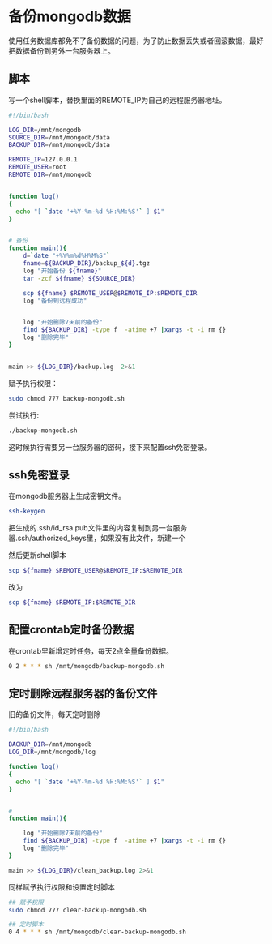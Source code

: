 # 备份mongodb数据

使用任务数据库都免不了备份数据的问题，为了防止数据丢失或者回滚数据，最好把数据备份到另外一台服务器上。

## 脚本

写一个shell脚本，替换里面的REMOTE_IP为自己的远程服务器地址。
```sh
#!/bin/bash

LOG_DIR=/mnt/mongodb
SOURCE_DIR=/mnt/mongodb/data
BACKUP_DIR=/mnt/mongodb/data

REMOTE_IP=127.0.0.1
REMOTE_USER=root
REMOTE_DIR=/mnt/mongodb


function log()
{
  echo "[ `date '+%Y-%m-%d %H:%M:%S'` ] $1"
}


# 备份
function main(){
    d=`date "+%Y%m%d%H%M%S"`
    fname=${BACKUP_DIR}/backup_${d}.tgz
    log "开始备份 ${fname}"
    tar -zcf ${fname} ${SOURCE_DIR}

    scp ${fname} $REMOTE_USER@$REMOTE_IP:$REMOTE_DIR
    log "备份到远程成功"


    log "开始删除7天前的备份"
    find ${BACKUP_DIR} -type f  -atime +7 |xargs -t -i rm {}
    log "删除完毕"
}


main >> ${LOG_DIR}/backup.log  2>&1
```

赋予执行权限：
```sh
sudo chmod 777 backup-mongodb.sh
```

尝试执行:
```sh
./backup-mongodb.sh
```

这时候执行需要另一台服务器的密码，接下来配置ssh免密登录。

## ssh免密登录

在mongodb服务器上生成密钥文件。
```sh
ssh-keygen
```

把生成的.ssh/id_rsa.pub文件里的内容复制到另一台服务器.ssh/authorized_keys里，如果没有此文件，新建一个

然后更新shell脚本
```sh
scp ${fname} $REMOTE_USER@$REMOTE_IP:$REMOTE_DIR
```
改为
```sh
scp ${fname} $REMOTE_IP:$REMOTE_DIR
```

## 配置crontab定时备份数据

在crontab里新增定时任务，每天2点全量备份数据。
```sh
0 2 * * * sh /mnt/mongodb/backup-mongodb.sh
```

## 定时删除远程服务器的备份文件

旧的备份文件，每天定时删除

```sh
#!/bin/bash

BACKUP_DIR=/mnt/mongodb
LOG_DIR=/mnt/mongodb/log

function log()
{
  echo "[ `date '+%Y-%m-%d %H:%M:%S'` ] $1"
}


# 
function main(){

    log "开始删除7天前的备份"
    find ${BACKUP_DIR} -type f  -atime +7 |xargs -t -i rm {}
    log "删除完毕"
}

main >> ${LOG_DIR}/clean_backup.log 2>&1
```

同样赋予执行权限和设置定时脚本
```sh
## 赋予权限
sudo chmod 777 clear-backup-mongodb.sh
```

```sh
## 定时脚本
0 4 * * * sh /mnt/mongodb/clear-backup-mongodb.sh
```